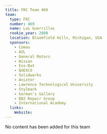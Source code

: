 ```yaml
---
title: FRC Team 469
team:
  type: FRC
  number: 469
  name: Las Guerrillas
  rookie_year: 2000
  location: Bloomfield Hills, Michigan, USA
  sponsors:
    - Comau
    - AVL
    - General Motors
    - Nissan
    - Eco-Bat
    - QUEXCO
    - Solidworks
    - Anixter
    - Lawrence Technological University
    - Stylmark
    - Gorman's Gallery
    - DB2 Repair Group
    - International Academy
  links:
    Website: 
---
```

No content has been added for this team
